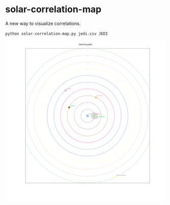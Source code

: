 # solar-correlation-map
A new way to visualize correlations. 

``python solar-correlation-map.py jedi.csv JEDI``

![solar correlation map](https://github.com/Zapf-Consulting/solar-correlation-map/blob/master/solar.png "Solar Correlation Map example")
